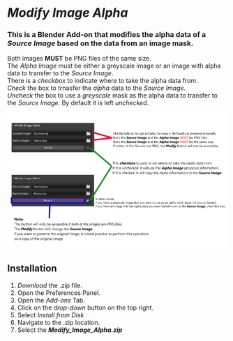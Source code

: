 # ***Modify Image Alpha***

### This is a Blender Add-on that modifies the alpha data of a *Source Image* based on the data from an image mask.

Both images **MUST** be PNG files of the same size. <br>
The *Alpha Image* must be either a greyscale image or an image with alpha data to transfer to the *Source Image*.<br>
There is a *checkbox* to indicate where to take the alpha data from.<br>
*Check* the box to trnasfer the *alpha* data to the *Source Image*.<br>
*Uncheck* the box to use a *greyscale* mask as the alpha data to transfer to the *Source Image*.
By default it is left *unchecked*.

![Instructions](Instructions.jpg)

## Installation

1) *Download* the .zip file.
2) Open the Preferences Panel.
3) Open the *Add-ons* Tab.
4) Click on the *drop-down* button on the top right.
5) Select *Install from Disk*
6) Navigate to the .zip location.
7) Select the ***Modify_Image_Alpha.zip***
